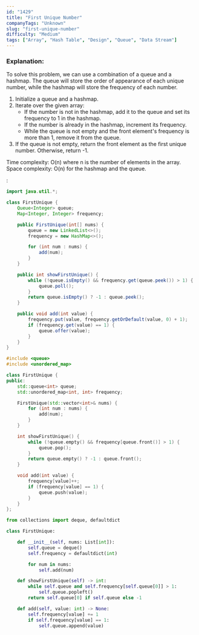 ```yaml
---
id: "1429"
title: "First Unique Number"
companyTags: "Unknown"
slug: "first-unique-number"
difficulty: "Medium"
tags: ["Array", "Hash Table", "Design", "Queue", "Data Stream"]
---
```


### Explanation:
To solve this problem, we can use a combination of a queue and a hashmap. The queue will store the order of appearance of each unique number, while the hashmap will store the frequency of each number. 

1. Initialize a queue and a hashmap.
2. Iterate over the given array:
   - If the number is not in the hashmap, add it to the queue and set its frequency to 1 in the hashmap.
   - If the number is already in the hashmap, increment its frequency.
   - While the queue is not empty and the front element's frequency is more than 1, remove it from the queue.
3. If the queue is not empty, return the front element as the first unique number. Otherwise, return -1.

Time complexity: O(n) where n is the number of elements in the array.
Space complexity: O(n) for the hashmap and the queue.

:

```java
import java.util.*;

class FirstUnique {
    Queue<Integer> queue;
    Map<Integer, Integer> frequency;

    public FirstUnique(int[] nums) {
        queue = new LinkedList<>();
        frequency = new HashMap<>();

        for (int num : nums) {
            add(num);
        }
    }

    public int showFirstUnique() {
        while (!queue.isEmpty() && frequency.get(queue.peek()) > 1) {
            queue.poll();
        }
        return queue.isEmpty() ? -1 : queue.peek();
    }

    public void add(int value) {
        frequency.put(value, frequency.getOrDefault(value, 0) + 1);
        if (frequency.get(value) == 1) {
            queue.offer(value);
        }
    }
}
```

```cpp
#include <queue>
#include <unordered_map>

class FirstUnique {
public:
    std::queue<int> queue;
    std::unordered_map<int, int> frequency;

    FirstUnique(std::vector<int>& nums) {
        for (int num : nums) {
            add(num);
        }
    }

    int showFirstUnique() {
        while (!queue.empty() && frequency[queue.front()] > 1) {
            queue.pop();
        }
        return queue.empty() ? -1 : queue.front();
    }

    void add(int value) {
        frequency[value]++;
        if (frequency[value] == 1) {
            queue.push(value);
        }
    }
};
```

```python
from collections import deque, defaultdict

class FirstUnique:

    def __init__(self, nums: List[int]):
        self.queue = deque()
        self.frequency = defaultdict(int)

        for num in nums:
            self.add(num)

    def showFirstUnique(self) -> int:
        while self.queue and self.frequency[self.queue[0]] > 1:
            self.queue.popleft()
        return self.queue[0] if self.queue else -1

    def add(self, value: int) -> None:
        self.frequency[value] += 1
        if self.frequency[value] == 1:
            self.queue.append(value)
```